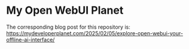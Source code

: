 # My Open WebUI Planet

The corresponding blog post for this repository is: https://mydeveloperplanet.com/2025/02/05/explore-open-webui-your-offline-ai-interface/

